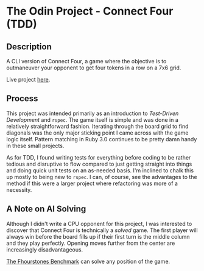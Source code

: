 # The Odin Project - Connect Four (TDD)

## Description

A CLI version of Connect Four, a game where the objective is to outmaneuver your opponent to get four tokens in a row on a 7x6 grid.

Live project [here]().

## Process

This project was intended primarily as an introduction to *Test-Driven Development* and `rspec`.  The game itself is simple and was done in a relatively straightforward fashion.  Iterating through the board grid to find diagonals was the only major sticking point I came across with the game logic itself.  Pattern matching in Ruby 3.0 continues to be pretty damn handy in these small projects.

As for TDD, I found writing tests for everything before coding to be rather tedious and disruptive to flow compared to just getting straight into things and doing quick unit tests on an as-needed basis.  I'm inclined to chalk this up mostly to being new to `rspec`.  I can, of course, see the advantages to the method if this were a larger project where refactoring was more of a necessity.

## A Note on AI Solving

Although I didn't write a CPU opponent for this project, I was interested to discover that Connect Four is technically a *solved* game.  The first player will always win before the board fills up if their first turn is the middle column and they play perfectly.  Opening moves further from the center are increasingly disadvantageous.

[The Fhourstones Benchmark](https://tromp.github.io/c4/fhour.html) can solve any position of the game.
